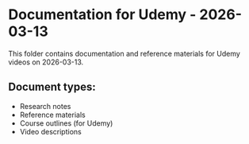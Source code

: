 # Documentation for Udemy - 2026-03-13

This folder contains documentation and reference materials for Udemy videos on 2026-03-13.

## Document types:
- Research notes
- Reference materials
- Course outlines (for Udemy)
- Video descriptions
